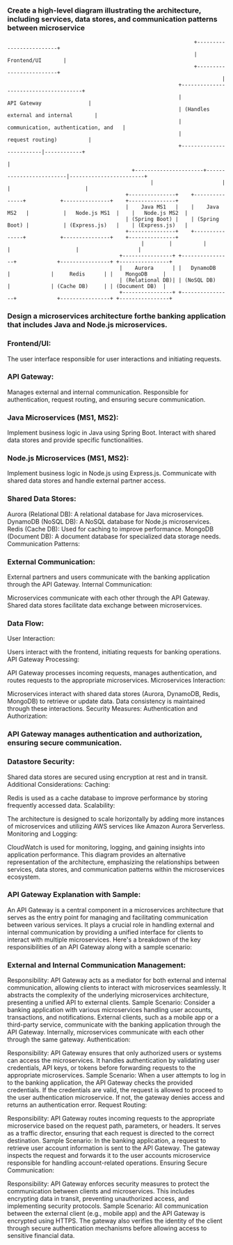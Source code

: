 ### Create a high-level diagram illustrating the architecture, including services, data stores, and communication patterns between microservice





                                                                +-------------------------+
                                                                |       Frontend/UI       |
                                                                +-------------------------+
                                                                         |
                                                           +--------------------------------------+
                                                           |             API Gateway               |
                                                           | (Handles external and internal       |
                                                           | communication, authentication, and   |
                                                           |            request routing)          |
                                                           +-------------------------|------------+
                                                                                       |
                                            +----------------------+-------------------------|------------------------+
                                                  |                      |                         |                        |
                                          +---------------+    +---------------+           +---------------+    +---------------+
                                          |    Java MS1   |    |    Java MS2   |           |   Node.js MS1  |    |   Node.js MS2  |
                                          | (Spring Boot) |    | (Spring Boot) |           | (Express.js)   |    | (Express.js)   |
                                          +---------------+    +---------------+           +---------------+    +---------------+
                                               |        |          |        |                     |                   |
                                        +----------------+ +----------------+             +----------------+ +----------------+
                                        |    Aurora      | |   DynamoDB     |             |     Redis      | |    MongoDB     |
                                        | (Relational DB)| | (NoSQL DB)     |             | (Cache DB)     | | (Document DB)  |
                                        +----------------+ +----------------+             +----------------+ +----------------+


### Design a microservices architecture forthe banking application that includes Java and Node.js microservices.
### Frontend/UI:

The user interface responsible for user interactions and initiating requests.

### API Gateway:

Manages external and internal communication.
Responsible for authentication, request routing, and ensuring secure communication.

### Java Microservices (MS1, MS2):

Implement business logic in Java using Spring Boot.
Interact with shared data stores and provide specific functionalities.


### Node.js Microservices (MS1, MS2):

Implement business logic in Node.js using Express.js.
Communicate with shared data stores and handle external partner access.


### Shared Data Stores:

Aurora (Relational DB):
A relational database for Java microservices.
DynamoDB (NoSQL DB):
A NoSQL database for Node.js microservices.
Redis (Cache DB):
Used for caching to improve performance.
MongoDB (Document DB):
A document database for specialized data storage needs.
Communication Patterns:


### External Communication:

External partners and users communicate with the banking application through the API Gateway.
Internal Communication:

Microservices communicate with each other through the API Gateway.
Shared data stores facilitate data exchange between microservices.

### Data Flow:
User Interaction:

Users interact with the frontend, initiating requests for banking operations.
API Gateway Processing:

API Gateway processes incoming requests, manages authentication, and routes requests to the appropriate microservices.
Microservices Interaction:

Microservices interact with shared data stores (Aurora, DynamoDB, Redis, MongoDB) to retrieve or update data.
Data consistency is maintained through these interactions.
Security Measures:
Authentication and Authorization:

### API Gateway manages authentication and authorization, ensuring secure communication.


### Datastore Security:

Shared data stores are secured using encryption at rest and in transit.
Additional Considerations:
Caching:

Redis is used as a cache database to improve performance by storing frequently accessed data.
Scalability:

The architecture is designed to scale horizontally by adding more instances of microservices and utilizing AWS services like Amazon Aurora Serverless.
Monitoring and Logging:

CloudWatch is used for monitoring, logging, and gaining insights into application performance.
This diagram provides an alternative representation of the architecture, emphasizing the relationships between services, data stores, and communication patterns within the microservices ecosystem.



### API Gateway Explanation with Sample:

An API Gateway is a central component in a microservices architecture that serves as the entry point for managing and facilitating communication between various services. It plays a crucial role in handling external and internal communication by providing a unified interface for clients to interact with multiple microservices. Here's a breakdown of the key responsibilities of an API Gateway along with a sample scenario:

### External and Internal Communication Management:

Responsibility: API Gateway acts as a mediator for both external and internal communication, allowing clients to interact with microservices seamlessly. It abstracts the complexity of the underlying microservices architecture, presenting a unified API to external clients.
Sample Scenario: Consider a banking application with various microservices handling user accounts, transactions, and notifications. External clients, such as a mobile app or a third-party service, communicate with the banking application through the API Gateway. Internally, microservices communicate with each other through the same gateway.
Authentication:

Responsibility: API Gateway ensures that only authorized users or systems can access the microservices. It handles authentication by validating user credentials, API keys, or tokens before forwarding requests to the appropriate microservices.
Sample Scenario: When a user attempts to log in to the banking application, the API Gateway checks the provided credentials. If the credentials are valid, the request is allowed to proceed to the user authentication microservice. If not, the gateway denies access and returns an authentication error.
Request Routing:

Responsibility: API Gateway routes incoming requests to the appropriate microservice based on the request path, parameters, or headers. It serves as a traffic director, ensuring that each request is directed to the correct destination.
Sample Scenario: In the banking application, a request to retrieve user account information is sent to the API Gateway. The gateway inspects the request and forwards it to the user accounts microservice responsible for handling account-related operations.
Ensuring Secure Communication:

Responsibility: API Gateway enforces security measures to protect the communication between clients and microservices. This includes encrypting data in transit, preventing unauthorized access, and implementing security protocols.
Sample Scenario: All communication between the external client (e.g., mobile app) and the API Gateway is encrypted using HTTPS. The gateway also verifies the identity of the client through secure authentication mechanisms before allowing access to sensitive financial data.


